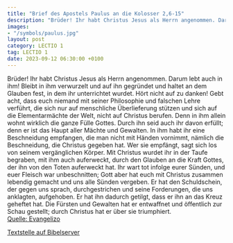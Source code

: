 ```yaml
---
title: "Brief des Apostels Paulus an die Kolosser 2,6-15"
description: "Brüder! Ihr habt Christus Jesus als Herrn angenommen. Darum lebt auch in ihm! Bleibt in ihm verwurzelt und auf ihn gegründet und haltet an dem Glauben fest, in dem ihr unterrichtet wurdet. Hört nicht auf zu danken! Gebt acht, dass euch niemand mit seiner Philosophie und falschen ...."
images:
- "/symbols/paulus.jpg"
layout: post
category: LECTIO 1
tag: LECTIO 1
date: 2023-09-12 06:30:00 +0100
---
```

Brüder! Ihr habt Christus Jesus als Herrn angenommen. Darum lebt auch in ihm!
Bleibt in ihm verwurzelt und auf ihn gegründet und haltet an dem Glauben fest, in dem ihr unterrichtet wurdet. Hört nicht auf zu danken!
Gebt acht, dass euch niemand mit seiner Philosophie und falschen Lehre verführt, die sich nur auf menschliche Überlieferung stützen und sich auf die Elementarmächte der Welt, nicht auf Christus berufen.<!--more-->
Denn in ihm allein wohnt wirklich die ganze Fülle Gottes.
Durch ihn seid auch ihr davon erfüllt; denn er ist das Haupt aller Mächte und Gewalten.
In ihm habt ihr eine Beschneidung empfangen, die man nicht mit Händen vornimmt, nämlich die Beschneidung, die Christus gegeben hat. Wer sie empfängt, sagt sich los von seinem vergänglichen Körper.
Mit Christus wurdet ihr in der Taufe begraben, mit ihm auch auferweckt, durch den Glauben an die Kraft Gottes, der ihn von den Toten auferweckt hat.
Ihr wart tot infolge eurer Sünden, und euer Fleisch war unbeschnitten; Gott aber hat euch mit Christus zusammen lebendig gemacht und uns alle Sünden vergeben.
Er hat den Schuldschein, der gegen uns sprach, durchgestrichen und seine Forderungen, die uns anklagten, aufgehoben. Er hat ihn dadurch getilgt, dass er ihn an das Kreuz geheftet hat.
Die Fürsten und Gewalten hat er entwaffnet und öffentlich zur Schau gestellt; durch Christus hat er über sie triumphiert.<br>
[Quelle: Evangelizo](https://evangeliumtagfuertag.org/DE/gospel)

[Textstelle auf Bibelserver](https://www.bibleserver.com/EU/Kolosser2,6-15)
